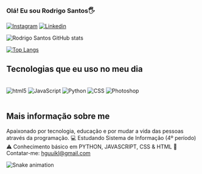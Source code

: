 ### Olá! Eu sou Rodrigo Santos🖐


[![Instagram](https://img.shields.io/badge/Instagram-E4405F?style=for-the-badge&logo=instagram&logoColor=white
)](https://www.instagram.com/rodrygo_of/)
[![Linkedin](https://img.shields.io/badge/LinkedIn-0077B5?style=for-the-badge&logo=linkedin&logoColor=white
)](https://www.linkedin.com/in/rodrigo-santos-3b5511269/)

![Rodrigo Santos GitHub stats](https://github-readme-stats.vercel.app/api?username=RodrigoSantos359&show_icons=true&theme=highcontrast)

[![Top Langs](https://github-readme-stats.vercel.app/api/top-langs/?username=RodrigoSantos359)](https://github.com/anuraghazra/github-readme-stats)
## Tecnologias que eu uso no meu dia

<div style="display: inline_block"><br/>
 <img align="center" alt="html5" src="https://img.shields.io/badge/HTML5-E34F26?style=for-the-badge&logo=html5&logoColor=white"/> 
 <img align="center" alt="JavaScript" src="https://img.shields.io/badge/JavaScript-F7DF1E?style=for-the-badge&logo=javascript&logoColor=black"/>
 <img align="center" alt="Python" src="https://img.shields.io/badge/Python-14354C?style=for-the-badge&logo=python&logoColor=white"/>
 <img align="center" alt="CSS" src="https://img.shields.io/badge/CSS-239120?&style=for-the-badge&logo=css3&logoColor=white"/>
 <img align="center" alt="Photoshop" src="https://aleen42.github.io/badges/src/photoshop.svg"/>
</div><br/>


## Mais informação sobre me

Apaixonado por tecnologia, educação e por mudar a vida das pessoas através da programação.
💻 Estudando Sistema de Informação (4º período)
⚠️ Conhecimento básico em PYTHON, JAVASCRIPT, CSS & HTML
📧 Contatar-me: hguuikl@gmail.com


![Snake animation](https://github.com/LuigiGF/LuigiGF/blob/output/githut-contribution-grid-snake.svg)


